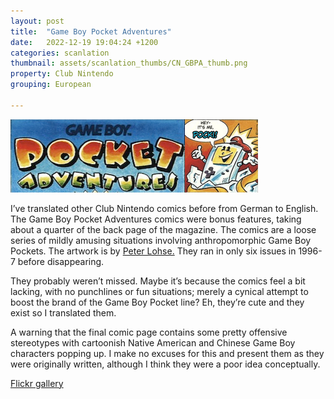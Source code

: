 ```yaml
---
layout: post
title:  "Game Boy Pocket Adventures"
date:   2022-12-19 19:04:24 +1200
categories: scanlation
thumbnail: assets/scanlation_thumbs/CN_GBPA_thumb.png
property: Club Nintendo
grouping: European

---
```


![](/assets/headers/CN_GBPA_header.png)

I’ve translated other Club Nintendo comics before from German to English. The Game Boy Pocket Adventures comics were bonus features, taking about a quarter of the back page of the magazine. The comics are a loose series of mildly amusing situations involving anthropomorphic Game Boy Pockets. The artwork is by [Peter Lohse.](http://www.lohse-design.de/) They ran in only six issues in 1996-7 before disappearing.

They probably weren’t missed. Maybe it’s because the comics feel a bit lacking, with no punchlines or fun situations; merely a cynical attempt to boost the brand of the Game Boy Pocket line? Eh, they’re cute and they exist so I translated them.

A warning that the final comic page contains some pretty offensive stereotypes with cartoonish Native American and Chinese Game Boy characters popping up. I make no excuses for this and present them as they were originally written, although I think they were a poor idea conceptually.

[Flickr gallery](https://www.flickr.com/photos/miloscat/albums/72157683901465466)